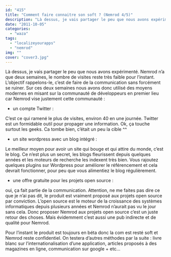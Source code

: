 ```yaml
---
id: "415"
title: "Comment faire connaitre son soft ? (Nemrod 4/5)"
description: "Là dessus, je vais partager le peu que nous avons expérimenté. Nemrod n’a que deux semaines, le nombre de visites reste très faible pour l’instant. L’..."
date: "2011-10-05"
categories: 
  - "waza"
tags: 
  - "localizeyourapps"
  - "nemrod"
img: ""
cover: "cover3.jpg"
---
```


Là dessus, je vais partager le peu que nous avons expérimenté. Nemrod n’a que deux semaines, le nombre de visites reste très faible pour l’instant. L’objectif rappelons-le, c’est de faire de la communication sans forcément se ruiner. Sur ces deux semaines nous avons donc utilisé des moyens modernes en misant sur la communauté de développeurs en premier lieu car Nemrod vise justement cette communauté :

- un compte Twitter :

C’est ce qui ramené le plus de visites, environ 40 en une journée. Twitter est un formidable outil pour propager une information. Ok, ça touche surtout les geeks. Ca tombe bien, c’était un peu la cible ^^

- un site wordpress avec un blog intégré :

Le meilleur moyen pour avoir un site qui bouge et qui attire du monde, c’est le blog. Ce n’est plus un secret, les blogs fleurissent depuis quelques années et les moteurs de recherche les indexent très bien. Vous rajoutez quelques plugins sur Wordpress pour améliorer le référencement et cela devrait fonctionner, pour peu que vous alimentiez le blog régulièrement.

- une offre gratuite pour les projets open source :

oui, ça fait partie de la communication. Attention, ne me faites pas dire ce que je n’ai pas dit, le produit est vraiment proposé aux projets open source par conviction. L’open source est le moteur de la croissance des systèmes informatiques depuis plusieurs années et Nemrod n’aurait pas vu le jour sans cela. Donc proposer Nemrod aux projets open source c’est un juste retour des choses. Mais évidemment c’est aussi une pub indirecte et de qualité pour Nemrod.

Pour l’instant le produit est toujours en béta donc la com est resté soft et Nemrod reste confidentiel. On testera d’autres méthodes par la suite : livre blanc sur l’internationalisation d’une application, articles proposés à des magazines en ligne, communication sur google + etc...
